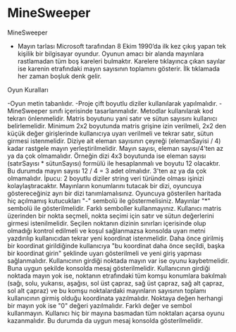 # MineSweeper
MineSweeper
- Mayın tarlası Microsoft tarafından 8 Ekim 1990’da ilk kez çıkış yapan tek kişilik bir bilgisayar oyundur. Oyunun amacı bir alanda mayınlara rastlamadan tüm boş kareleri bulmaktır. Karelere tıklayınca çıkan sayılar ise karenin etrafındaki mayın sayısının toplamını gösterir. İlk tıklamada her zaman boşluk denk gelir.
  
Oyun Kuralları


-Oyun metin tabanlıdır.
-Proje çift boyutlu diziler kullanılarak yapılmalıdır.
-MineSweeper sınıfı içerisinde tasarlanmalıdır. Metodlar kullanılarak kod tekrarı önlenmelidir.
Matris boyutunu yani satır ve sütun sayısını kullanıcı belirlemelidir. Minimum 2x2 boyutunda matris grişine izin verilmeli, 2x2 den küçük değer girişlerinde kullanıcıya uyarı verilmeli ve tekrar satır, sütun girmesi istenmelidir.
Diziye ait eleman sayısının çeyreği (elemanSayisi / 4) kadar rastgele mayın yerleştirilmelidir. Mayın sayısı, eleman sayısı/4'ten az ya da çok olmamalıdır. Örneğin dizi 4x3 boyutunda ise eleman sayısı (satırSayısı * sütunSayısı) formülü ile hesaplanmalı ve boyutu 12 olacaktır. Bu durumda mayın sayısı 12 / 4 = 3 adet olmalıdır. 3'ten az ya da çok olmamalıdır.
İpucu: 2 boyutlu diziler string veri türünde olması işinizi kolaylaştıracaktır. Mayınların konumlarını tutacak bir dizi, oyuncuya göstereceğiniz ayrı bir dizi tanımlamalısınız.
Oyuncuya gösterilen haritada hiç açılmamış kutucukları "-" sembolü ile göstermelisiniz.
Mayınlar "*" sembolü ile gösterilmelidir. Farklı semboller kullanmayınız.
Kullanıcı matris üzerinden bir nokta seçmeli, nokta seçimi için satır ve sütun değerlerini girmesi istenilmelidir.
Seçilen noktanın dizinin sınırları içerisinde olup olmadığı kontrol edilmeli ve koşul sağlanmazsa konsolda uyarı metni yazdırılıp kullanıcıdan tekrar yeni koordinat istenmelidir.
Daha önce girilmiş bir koordinat girildiğinde kullanıcıya "bu koordinat daha önce seçildi, başka bir koordinat girin" şeklinde uyarı gösterilmeli ve yeni giriş yapması sağlanmalıdır.
Kullanıcının girdiği noktada mayın var ise oyunu kaybetmelidir. Buna uygun şekilde konsolda mesaj gösterilmelidir.
Kullanıcının girdiği noktada mayın yok ise, noktanın etrafındaki tüm komşu konumlara bakılmalı (sağı, solu, yukarısı, aşağısı, sol üst çapraz, sağ üst çapraz, sağ alt çapraz, sol alt çapraz) ve bu komşu noktalardaki mayınların sayısının toplamı kullanıcının girmiş olduğu koordinata yazılmalıdır. Noktaya değen herhangi bir mayın yok ise "0" değeri yazılmalıdır. Farklı değer ve sembol kullanmayın.
Kullanıcı hiç bir mayına basmadan tüm noktaları açarsa oyunu kazanmalıdır. Bu durumda da uygun mesaj konsolda gösterilmelidir.
